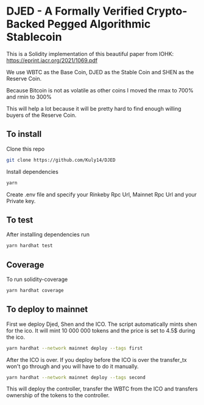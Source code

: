 # DJED - A Formally Verified Crypto-Backed Pegged Algorithmic Stablecoin

This is a Solidity implementation of this beautiful paper from IOHK: https://eprint.iacr.org/2021/1069.pdf

We use WBTC as the Base Coin, DJED as the Stable Coin and SHEN as the Reserve Coin.

Because Bitcoin is not as volatile as other coins I moved the rmax to 700% and rmin to 300%

This will help a lot because it will be pretty hard to find enough willing buyers of the Reserve Coin.


## To install

Clone this repo
```bash
git clone https://github.com/Kuly14/DJED
```

Install dependencies

```bash
yarn
```

Create .env file and specify your Rinkeby Rpc Url, Mainnet Rpc Url and your Private key.

## To test

After installing dependencies run

```bash
yarn hardhat test
```

## Coverage

To run solidity-coverage

```bash
yarn hardhat coverage
```


## To deploy to mainnet

First we deploy Djed, Shen and the ICO. The script automatically mints shen for the ico. It will mint 10 000 000 tokens and the price is set to 4.5$ during the ico.

```bash 
yarn hardhat --network mainnet deploy --tags first
```

After the ICO is over. If you deploy before the ICO is over the transfer_tx won't go through and you will have to do it manually.

```bash
yarn hardhat --network mainnet deploy --tags second
```

This will deploy the controller, transfer the WBTC from the ICO and transfers ownership of the tokens to the controller.

